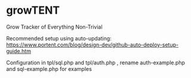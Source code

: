 # growTENT
Grow Tracker of Everything Non-Trivial

Recommended setup using auto-updating: https://www.portent.com/blog/design-dev/github-auto-deploy-setup-guide.htm

Configuration in tpl/sql.php and tpl/auth.php , rename auth-example.php and sql-example.php for examples
